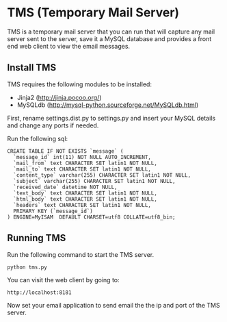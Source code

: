 # TMS (Temporary Mail Server)

TMS is a temporary mail server that you can run that will capture any mail server sent to the server, save it a MySQL database and provides a front end web client to view the email messages.

## Install TMS

TMS requires the following modules to be installed:

* Jinja2 (http://jinja.pocoo.org/)
* MySQLdb (http://mysql-python.sourceforge.net/MySQLdb.html)

First, rename settings.dist.py to settings.py and insert your MySQL details and change any ports if needed.

Run the following sql:

	CREATE TABLE IF NOT EXISTS `message` (
	  `message_id` int(11) NOT NULL AUTO_INCREMENT,
	  `mail_from` text CHARACTER SET latin1 NOT NULL,
	  `mail_to` text CHARACTER SET latin1 NOT NULL,
	  `content_type` varchar(255) CHARACTER SET latin1 NOT NULL,
	  `subject` varchar(255) CHARACTER SET latin1 NOT NULL,
	  `received_date` datetime NOT NULL,
	  `text_body` text CHARACTER SET latin1 NOT NULL,
	  `html_body` text CHARACTER SET latin1 NOT NULL,
	  `headers` text CHARACTER SET latin1 NOT NULL,
	  PRIMARY KEY (`message_id`)
	) ENGINE=MyISAM  DEFAULT CHARSET=utf8 COLLATE=utf8_bin;

## Running TMS

Run the following command to start the TMS server.

	python tms.py
	
You can visit the web client by going to:

	http://localhost:8181
	
Now set your email application to send email the the ip and port of the TMS server.